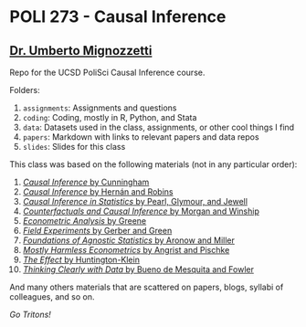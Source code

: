 # POLI 273 - Causal Inference

## [Dr. Umberto Mignozzetti](www.umbertomig.com)

Repo for the UCSD PoliSci Causal Inference course.

Folders:

1. `assignments`: Assignments and questions
2. `coding`: Coding, mostly in R, Python, and Stata
3. `data`: Datasets used in the class, assignments, or other cool things I find
4. `papers`: Markdown with links to relevant papers and data repos
4. `slides`: Slides for this class

This class was based on the following materials (not in any particular order):

1. [*Causal Inference* by Cunningham](https://mixtape.scunning.com)
2. [*Causal Inference* by Hernán and Robins](https://www.routledge.com/Causal-Inference-What-If/Hernan-Robins/p/book/9781420076165)
3. [*Causal Inference in Statistics* by Pearl, Glymour, and Jewell](https://www.wiley.com/en-us/Causal+Inference+in+Statistics%3A+A+Primer-p-9781119186847)
4. [*Counterfactuals and Causal Inference* by Morgan and Winship](https://www.cambridge.org/core/books/counterfactuals-and-causal-inference/5CC81E6DF63C5E5A8B88F79D45E1D1B7)
5. [*Econometric Analysis* by Greene](https://www.pearson.com/en-us/search.html?aq=Greene%20Econometric-Analysis-8th-Edition)
6. [*Field Experiments* by Gerber and Green](https://wwnorton.com/books/9780393979954)
7. [*Foundations of Agnostic Statistics* by Aronow and Miller](https://www.cambridge.org/core/books/foundations-of-agnostic-statistics/684756357E7E9B3DFF0A8157FB2DCECA)
8. [*Mostly Harmless Econometrics* by Angrist and Pischke](https://press.princeton.edu/books/paperback/9780691120355/mostly-harmless-econometrics)
9. [*The Effect* by Huntington-Klein](https://theeffectbook.net)
10. [*Thinking Clearly with Data* by Bueno de Mesquita and Fowler](https://press.princeton.edu/books/hardcover/9780691214368/thinking-clearly-with-data)

And many others materials that are scattered on papers, blogs, syllabi of colleagues, and so on.

*Go Tritons!*

